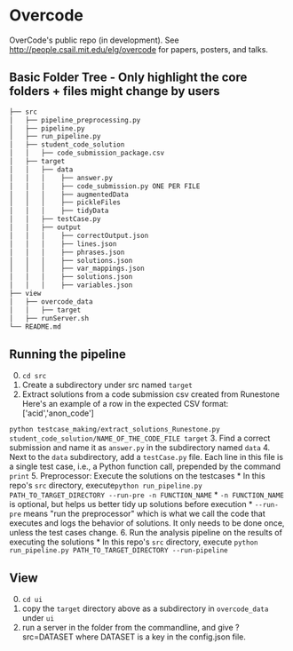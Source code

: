 # Overcode
OverCode's public repo (in development). See http://people.csail.mit.edu/elg/overcode for papers, posters, and talks.

## Basic Folder Tree - Only highlight the core folders + files might change by users
```bash
├── src
│   ├── pipeline_preprocessing.py
│   ├── pipeline.py
│   ├── run_pipeline.py
│   ├── student_code_solution
│   │   ├── code_submission_package.csv
│   ├── target
│   │   ├── data
│   │   │    ├── answer.py
│   │   │    ├── code_submission.py ONE PER FILE
│   │   │    ├── augmentedData
│   │   │    ├── pickleFiles
│   │   │    ├── tidyData
│   │   ├── testCase.py
│   │   ├── output
│   │   │    ├── correctOutput.json
│   │   │    ├── lines.json
│   │   │    ├── phrases.json
│   │   │    ├── solutions.json
│   │   │    ├── var_mappings.json
│   │   │    ├── solutions.json
│   │   │    ├── variables.json
├── view
│   ├── overcode_data
│   │   ├── target
│   ├── runServer.sh
└── README.md
```


## Running the pipeline
0. ```cd src```
1. Create a subdirectory under src named `target`
2. Extract solutions from a code submission csv created from Runestone
Here's an example of a row in the expected CSV format: ['acid','anon_code']

```python testcase_making/extract_solutions_Runestone.py student_code_solution/NAME_OF_THE_CODE_FILE target```
3. Find a correct submission and name it as `answer.py` in the subdirectory named `data`
4. Next to the `data` subdirectory, add a `testCase.py` file. Each line in this file is a single test case, i.e., a Python function call, prepended by the command `print`
5. Preprocessor: Execute the solutions on the testcases
    * In this repo's `src` directory, execute```python run_pipeline.py PATH_TO_TARGET_DIRECTORY --run-pre -n FUNCTION_NAME```
       * `-n FUNCTION_NAME` is optional, but helps us better tidy up solutions before execution
       * `--run-pre` means "run the preprocessor" which is what we call the code that executes and logs the behavior of solutions. It only needs to be done once, unless the test cases change.
6. Run the analysis pipeline on the results of executing the solutions
    * In this repo's `src` directory, execute ```python run_pipeline.py PATH_TO_TARGET_DIRECTORY --run-pipeline```

## View
0. ```cd ui```
1. copy the `target` directory above as a subdirectory in `overcode_data` under `ui`
2. run a server in the folder from the commandline, and give ?src=DATASET where DATASET is a key in the config.json file.
